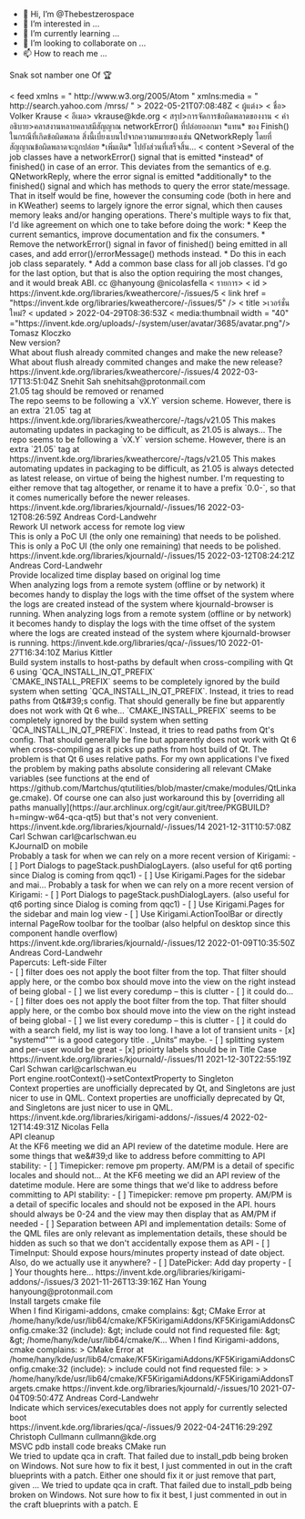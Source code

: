 - 👋 Hi, I’m @Thebestzerospace
- 👀 I’m interested in ...
- 🌱 I’m currently learning ...
- 💞️ I’m looking to collaborate on ...
- 📫 How to reach me ...

<!---
Thebestzerospace/Thebestzerospace is a ✨ special ✨ repository because its `README.md` (this file) appears on your GitHub profile.
You can click the Preview link to take a look at your changes.
--->
Snak sot namber  one Of 🏆

<?xml   version="1.0" encoding="UTF-8"?>   < feed xmlns = " http://www.w3.org/2005/Atom " xmlns:media = " http://search.yahoo.com /mrss/ " > <title > /> < ลิงค์ href = " https://invent.kde.org/groups/libraries/-/issues " rel="alternate" type="text/html"/> < id > https://invent.kde. org/groups/libraries/-/issues </ id >  < updated > 2022-05-19T23:01:42Z </ updated >  < รายการ>  <id > https://invent.kde.org/libraries/kuserfeedback/-/issues/2 </ id >  < link  href = " https://invent.kde.org/libraries/kuserfeedback/-/issues/2" / >  < title > 1.2.0: cmake ล้มเหลวด้วย `ENABLE_DOCS=ON` </ title >  < updated > 2022-05-19T23:01:42Z </ updated >  < media:thumbnail  width = "40"  height = "40 "  url = " https://invent.kde.org/uploads/-/system/user/avatar/3685/avatar.png"/ >  < ผู้แต่ง>  < ชื่อ> Tomasz Kloczko </ ชื่อ>  < อีเมล></ อีเมล>  </ ผู้แต่ง>  < สรุป> 1.2.0: cmake ล้มเหลวด้วย `ENABLE_DOCS=ON` </ สรุป>  < คำอธิบาย>ตามที่เป็นอยู่ ในเรื่องที่ทำให้ล้มเหลวเพราะใน dist tar ball ไม่มี docs/user-feedback.qchp.in ``` + /usr/bin/cmake -B x86_64-redhat-linux-gnu -D BUILD_SHARED_LIBS=ON -D CMAKE_AR=/ usr/bin/gcc-ar -D CMAKE_BUILD_TYPE=RelWithDebInfo -D CM... </ description >  <content>As it is in th subject make fails because in dist tar ball is missing docs/user-feedback.qchp.in ``` + /usr/bin/cmake -B x86_64-redhat-linux-gnu -D BUILD_SHARED_LIBS=ON -D CMAKE_AR=/usr/bin/gcc-ar -D CMAKE_BUILD_TYPE=RelWithDebInfo -D CMAKE_C_FLAGS_RELEASE=-DNDEBUG -D CMAKE_CXX_FLAGS_RELEASE=-DNDEBUG -D CMAKE_Fortran_FLAGS_RELEASE=-DNDEBUG -D CMAKE_INSTALL_PREFIX=/usr -D CMAKE_NM=/usr/bin/gcc-nm -D CMAKE_RANLIB=/usr/bin/gcc-ranlib -D CMAKE_VERBOSE_MAKEFILE=ON -D INCLUDE_INSTALL_DIR=/usr/include -D LIB_INSTALL_DIR=/usr/lib64 -D LIB_SUFFIX=64 -D SHARE_INSTALL_PREFIX=/usr/share -D SYSCONF_INSTALL_DIR=/etc -S . -D BUILD_QCH=ON -D ENABLE_DOCS=ON -D BUILD_TESTING=ON -- The C compiler identification is GNU 12.1.1 -- The CXX compiler identification is GNU 12.1.1 -- Detecting C compiler ABI info -- Detecting C compiler ABI info - done -- Check for working C compiler: /usr/bin/gcc - skipped -- Detecting C compile features -- Detecting C compile features - done -- Detecting CXX compiler ABI info -- Detecting CXX compiler ABI info - done -- Check for working CXX compiler: /usr/bin/g++ - skipped -- Detecting CXX compile features -- Detecting CXX compile features - done CMake Deprecation Warning at /usr/share/ECM/kde-modules/KDEInstallDirsCommon.cmake:133 (message): LIB_INSTALL_DIR is deprecated, use KDE_INSTALL_LIBDIR instead. Call Stack (most recent call first): /usr/share/ECM/kde-modules/KDEInstallDirsCommon.cmake:240 (_define_relative) /usr/share/ECM/kde-modules/KDEInstallDirs5.cmake:223 (include) /usr/share/ECM/kde-modules/KDEInstallDirs.cmake:15 (include) CMakeLists.txt:30 (include) CMake Deprecation Warning at /usr/share/ECM/kde-modules/KDEInstallDirsCommon.cmake:133 (message): INCLUDE_INSTALL_DIR is deprecated, use KDE_INSTALL_INCLUDEDIR instead. Call Stack (most recent call first): /usr/share/ECM/kde-modules/KDEInstallDirsCommon.cmake:198 (_define_relative) /usr/share/ECM/kde-modules/KDEInstallDirsCommon.cmake:258 (_define_absolute) /usr/share/ECM/kde-modules/KDEInstallDirs5.cmake:223 (include) /usr/share/ECM/kde-modules/KDEInstallDirs.cmake:15 (include) CMakeLists.txt:30 (include) CMake Deprecation Warning at /usr/share/ECM/kde-modules/KDEInstallDirsCommon.cmake:133 (message): SHARE_INSTALL_PREFIX is deprecated, use KDE_INSTALL_DATAROOTDIR instead. Call Stack (most recent call first): /usr/share/ECM/kde-modules/KDEInstallDirsCommon.cmake:198 (_define_relative) /usr/share/ECM/kde-modules/KDEInstallDirsCommon.cmake:273 (_define_absolute) /usr/share/ECM/kde-modules/KDEInstallDirs5.cmake:223 (include) /usr/share/ECM/kde-modules/KDEInstallDirs.cmake:15 (include) CMakeLists.txt:30 (include) CMake Deprecation Warning at /usr/share/ECM/kde-modules/KDEInstallDirsCommon.cmake:133 (message): SYSCONF_INSTALL_DIR is deprecated, use KDE_INSTALL_SYSCONFDIR instead. Call Stack (most recent call first): /usr/share/ECM/kde-modules/KDEInstallDirsCommon.cmake:198 (_define_relative) /usr/share/ECM/kde-modules/KDEInstallDirsCommon.cmake:360 (_define_absolute) /usr/share/ECM/kde-modules/KDEInstallDirs5.cmake:223 (include) /usr/share/ECM/kde-modules/KDEInstallDirs.cmake:15 (include) CMakeLists.txt:30 (include) CMake Warning at /usr/share/ECM/kde-modules/KDEInstallDirsCommon.cmake:382 (message): KDE_INSTALL_BINDIR, KDE_INSTALL_LIBDIR and KDE_INSTALL_INCLUDEDIR should either all be absolute paths or all be relative paths. Call Stack (most recent call first): /usr/share/ECM/kde-modules/KDEInstallDirs5.cmake:223 (include) /usr/share/ECM/kde-modules/KDEInstallDirs.cmake:15 (include) CMakeLists.txt:30 (include) -- Installing in the same prefix as Qt, adopting their path scheme. -- Looking for __GLIBC__ -- Looking for __GLIBC__ - found -- Performing Test _OFFT_IS_64BIT -- Performing Test _OFFT_IS_64BIT - Success -- Performing Test HAVE_DATE_TIME -- Performing Test HAVE_DATE_TIME - Success -- Found FLEX: /usr/bin/flex (found version "2.6.4") -- Found BISON: /usr/bin/bison (found version "3.8.2") -- Performing Test COMPILER_HAS_HIDDEN_VISIBILITY -- Performing Test COMPILER_HAS_HIDDEN_VISIBILITY - Success -- Performing Test COMPILER_HAS_HIDDEN_INLINE_VISIBILITY -- Performing Test COMPILER_HAS_HIDDEN_INLINE_VISIBILITY - Success -- Performing Test COMPILER_HAS_DEPRECATED_ATTR -- Performing Test COMPILER_HAS_DEPRECATED_ATTR - Success CMake Error: File /home/tkloczko/rpmbuild/BUILD/kuserfeedback-1.2.0/docs/user-feedback.qchp.in does not exist. CMake Error at docs/CMakeLists.txt:78 (configure_file): configure_file Problem configuring file ```</content> </entry> <entry> <id>https://invent.kde.org/libraries/kweathercore/-/issues/6</id> <link href="https://invent.kde.org/libraries/kweathercore/-/issues/6"/> <title>Job error handling</title> <updated>2022-05-21T07:08:48Z</updated> <media:thumbnail width="40" height="40" url= "https://invent.kde.org/uploads/-/system/user/avatar/54/avatar.png" />  < ผู้แต่ง>  < ชื่อ> Volker Krause </ ชื่อ>  < อีเมล> vkrause@kde.org </ อีเมล>  </ ผู้แต่ง>  < สรุป>การจัดการข้อผิดพลาดของงาน</ สรุป>  < คำอธิบาย>คลาสงานหลายคลาสมีสัญญาณ networkError() ที่ปล่อยออกมา *แทน* ของ Finish() ในกรณีที่เกิดข้อผิดพลาด สิ่งนี้เบี่ยงเบนไปจากความหมายของเช่น QNetworkReply โดยที่สัญญาณข้อผิดพลาดจะถูกปล่อย *เพิ่มเติม* ไปยังส่วนที่เสร็จสิ้น... </ description >  < content >Several of the job classes have a networkError() signal that is emitted *instead* of finished() in case of an error. This deviates from the semantics of e.g. QNetworkReply, where the error signal is emitted *additionally* to the finished() signal and which has methods to query the error state/message. That in itself would be fine, however the consuming code (both in here and in KWeather) seems to largely ignore the error signal, which then causes memory leaks and/or hanging operations. There's multiple ways to fix that, I'd like agreement on which one to take before doing the work: * Keep the current semantics, improve documentation and fix the consumers. * Remove the networkError() signal in favor of finished() being emitted in all cases, and add error()/errorMessage() methods instead. * Do this in each job class separately. * Add a common base class for all job classes. I'd go for the last option, but that is also the option requiring the most changes, and it would break ABI. cc @hanyoung @nicolasfella</ เนื้อหา>  </ รายการ>  < รายการ>  < id > https://invent.kde.org/libraries/kweathercore/-/issues/5 </ id >  < link  href = "https://invent.kde org/libraries/kweathercore/-/issues/5" />  < title >เวอร์ชั่นใหม่? </ title >  < updated > 2022-04-29T08:36:53Z </ updated >  < media:thumbnail  width = "40"  ="https://invent.kde.org/uploads/-/system/user/avatar/3685/avatar.png"/> <author> <name>Tomasz Kloczko</name> <email></email> </author> <summary>New version?</summary> <description>What about flush already commited changes and make the new release?</description> <content>What about flush already commited changes and make the new release?</content> </entry> <entry> <id>https://invent.kde.org/libraries/kweathercore/-/issues/4</id> <link href="https://invent.kde.org/libraries/kweathercore/-/issues/4"/> <title>21.05 tag should be removed or renamed</title> <updated>2022-03-17T13:51:04Z</updated> <media:thumbnail width="40" height="40" url="https://invent.kde.org/uploads/-/system/user/avatar/5356/avatar.png"/> <author> <name>Snehit Sah</name> <email>snehitsah@protonmail.com</email> </author> <summary>21.05 tag should be removed or renamed</summary> <description>The repo seems to be following a `vX.Y` version scheme. However, there is an extra `21.05` tag at https://invent.kde.org/libraries/kweathercore/-/tags/v21.05 This makes automating updates in packaging to be difficult, as 21.05 is always...</description> <content>The repo seems to be following a `vX.Y` version scheme. However, there is an extra `21.05` tag at https://invent.kde.org/libraries/kweathercore/-/tags/v21.05 This makes automating updates in packaging to be difficult, as 21.05 is always detected as latest release, on virtue of being the highest number. I'm requesting to either remove that tag altogether, or rename it to have a prefix `0.0-`, so that it comes numerically before the newer releases.</content> </entry> <entry> <id>https://invent.kde.org/libraries/kjournald/-/issues/16</id> <link href="https://invent.kde.org/libraries/kjournald/-/issues/16"/> <title>Rework UI network access for remote log view</title> <updated>2022-03-12T08:26:59Z</updated> <media:thumbnail width="40" height="40" url="https://invent.kde.org/uploads/-/system/user/avatar/55/avatar.png"/> <author> <name>Andreas Cord-Landwehr</name> <email></email> </author> <summary>Rework UI network access for remote log view</summary> <description>This is only a PoC UI (the only one remaining) that needs to be polished.</description> <content>This is only a PoC UI (the only one remaining) that needs to be polished.</content> </entry> <entry> <id>https://invent.kde.org/libraries/kjournald/-/issues/15</id> <link href="https://invent.kde.org/libraries/kjournald/-/issues/15"/> <title>Provide localized time display based on original log time</title> <updated>2022-03-12T08:24:21Z</updated> <media:thumbnail width="40" height="40" url="https://invent.kde.org/uploads/-/system/user/avatar/55/avatar.png"/> <author> <name>Andreas Cord-Landwehr</name> <email></email> </author> <summary>Provide localized time display based on original log time</summary> <description>When analyzing logs from a remote system (offline or by network) it becomes handy to display the logs with the time offset of the system where the logs are created instead of the system where kjournald-browser is running.</description> <content>When analyzing logs from a remote system (offline or by network) it becomes handy to display the logs with the time offset of the system where the logs are created instead of the system where kjournald-browser is running.</content> </entry> <entry> <id>https://invent.kde.org/libraries/qca/-/issues/10</id> <link href="https://invent.kde.org/libraries/qca/-/issues/10"/> <title>Build system installs to host-paths by default when cross-compiling with Qt 6...</title> <updated>2022-01-27T16:34:10Z</updated> <media:thumbnail width="40" height="40" url="https://invent.kde.org/assets/no_avatar-849f9c04a3a0d0cea2424ae97b27447dc64a7dbfae83c036c45b403392f0e8ba.png"/> <author> <name>Marius Kittler</name> <email></email> </author> <summary>Build system installs to host-paths by default when cross-compiling with Qt 6 using `QCA_INSTALL_IN_QT_PREFIX`</summary> <description>`CMAKE_INSTALL_PREFIX` seems to be completely ignored by the build system when setting `QCA_INSTALL_IN_QT_PREFIX`. Instead, it tries to read paths from Qt&amp;#39;s config. That should generally be fine but apparently does not work with Qt 6 whe...</description> <content>`CMAKE_INSTALL_PREFIX` seems to be completely ignored by the build system when setting `QCA_INSTALL_IN_QT_PREFIX`. Instead, it tries to read paths from Qt's config. That should generally be fine but apparently does not work with Qt 6 when cross-compiling as it picks up paths from host build of Qt. The problem is that Qt 6 uses relative paths. For my own applications I've fixed the problem by making paths absolute considering all relevant CMake variables (see functions at the end of https://github.com/Martchus/qtutilities/blob/master/cmake/modules/QtLinkage.cmake). Of course one can also just workaround this by [overriding all paths manually](https://aur.archlinux.org/cgit/aur.git/tree/PKGBUILD?h=mingw-w64-qca-qt5) but that's not very convenient.</content> </entry> <entry> <id>https://invent.kde.org/libraries/kjournald/-/issues/14</id> <link href="https://invent.kde.org/libraries/kjournald/-/issues/14"/> <title>KJournalD on mobile</title> <updated>2021-12-31T10:57:08Z</updated> <media:thumbnail width="40" height="40" url="https://invent.kde.org/uploads/-/system/user/avatar/67/avatar.png"/> <author> <name>Carl Schwan</name> <email>carl@carlschwan.eu</email> </author> <summary>KJournalD on mobile</summary> <description>Probably a task for when we can rely on a more recent version of Kirigami: - [ ] Port Dialogs to pageStack.pushDialogLayers. (also useful for qt6 porting since Dialog is coming from qqc1) - [ ] Use Kirigami.Pages for the sidebar and mai...</description> <content>Probably a task for when we can rely on a more recent version of Kirigami: - [ ] Port Dialogs to pageStack.pushDialogLayers. (also useful for qt6 porting since Dialog is coming from qqc1) - [ ] Use Kirigami.Pages for the sidebar and main log view - [ ] Use Kirigami.ActionToolBar or directly internal PageRow toolbar for the toolbar (also helpful on desktop since this component handle overflow)</content> </entry> <entry> <id>https://invent.kde.org/libraries/kjournald/-/issues/12</id> <link href="https://invent.kde.org/libraries/kjournald/-/issues/12"/> <title>Papercuts: Left-side Filter</title> <updated>2022-01-09T10:35:50Z</updated> <media:thumbnail width="40" height="40" url="https://invent.kde.org/uploads/-/system/user/avatar/55/avatar.png"/> <author> <name>Andreas Cord-Landwehr</name> <email></email> </author> <summary>Papercuts: Left-side Filter</summary> <description>- [ ] filter does oes not apply the boot filter from the top. That filter should apply here, or the combo box should move into the view on the right instead of being global - [ ] we list every coredump – this is clutter - [ ] it could do...</description> <content>- [ ] filter does oes not apply the boot filter from the top. That filter should apply here, or the combo box should move into the view on the right instead of being global - [ ] we list every coredump – this is clutter - [ ] it could do with a search field, my list is way too long. I have a lot of transient units - [x] "systemd"“" is a good category title . „Units“ maybe. - [ ] splitting system and per-user would be great - [x] prioirty labels should be in Title Case</content> </entry> <entry> <id>https://invent.kde.org/libraries/kjournald/-/issues/11</id> <link href="https://invent.kde.org/libraries/kjournald/-/issues/11"/> <title>Port engine.rootContext()-&amp;gt;setContextProperty to Singleton</title> <updated>2021-12-30T22:55:19Z</updated> <media:thumbnail width="40" height="40" url="https://invent.kde.org/uploads/-/system/user/avatar/67/avatar.png"/> <author> <name>Carl Schwan</name> <email>carl@carlschwan.eu</email> </author> <summary>Port engine.rootContext()-&gt;setContextProperty to Singleton</summary> <description>Context properties are unofficially deprecated by Qt, and Singletons are just nicer to use in QML.</description> <content>Context properties are unofficially deprecated by Qt, and Singletons are just nicer to use in QML.</content> </entry> <entry> <id>https://invent.kde.org/libraries/kirigami-addons/-/issues/4</id> <link href="https://invent.kde.org/libraries/kirigami-addons/-/issues/4"/> <title>API cleanup</title> <updated>2022-02-12T14:49:31Z</updated> <media:thumbnail width="40" height="40" url="https://invent.kde.org/uploads/-/system/user/avatar/86/avatar.png"/> <author> <name>Nicolas Fella</name> <email></email> </author> <summary>API cleanup</summary> <description>At the KF6 meeting we did an API review of the datetime module. Here are some things that we&amp;#39;d like to address before committing to API stability: - [ ] Timepicker: remove pm property. AM/PM is a detail of specific locales and should not...</description> <content>At the KF6 meeting we did an API review of the datetime module. Here are some things that we'd like to address before committing to API stability: - [ ] Timepicker: remove pm property. AM/PM is a detail of specific locales and should not be exposed in the API. hours should always be 0-24 and the view may then display that as AM/PM if needed - [ ] Separation between API and implementation details: Some of the QML files are only relevant as implementation details, these should be hidden as such so that we don't accidentally expose them as API - [ ] TimeInput: Should expose hours/minutes property instead of date object. Also, do we actually use it anywhere? - [ ] DatePicker: Add day property - [ ] Your thoughts here...</content> </entry> <entry> <id>https://invent.kde.org/libraries/kirigami-addons/-/issues/3</id> <link href="https://invent.kde.org/libraries/kirigami-addons/-/issues/3"/> <title>Install targets cmake file</title> <updated>2021-11-26T13:39:16Z</updated> <media:thumbnail width="40" height="40" url="https://invent.kde.org/uploads/-/system/user/avatar/1358/avatar.png"/> <author> <name>Han Young</name> <email>hanyoung@protonmail.com</email> </author> <summary>Install targets cmake file</summary> <description>When I find Kirigami-addons, cmake complains: &amp;gt; CMake Error at /home/hany/kde/usr/lib64/cmake/KF5KirigamiAddons/KF5KirigamiAddonsConfig.cmake:32 (include): &amp;gt; include could not find requested file: &amp;gt; &amp;gt; /home/hany/kde/usr/lib64/cmake/K...</description> <content>When I find Kirigami-addons, cmake complains: &gt; CMake Error at /home/hany/kde/usr/lib64/cmake/KF5KirigamiAddons/KF5KirigamiAddonsConfig.cmake:32 (include): &gt; include could not find requested file: &gt; &gt; /home/hany/kde/usr/lib64/cmake/KF5KirigamiAddons/KF5KirigamiAddonsTargets.cmake</content> </entry> <entry> <id>https://invent.kde.org/libraries/kjournald/-/issues/10</id> <link href="https://invent.kde.org/libraries/kjournald/-/issues/10"/> <title>Indicate which services/executables does not apply for currently selected boot</title> <updated>2021-07-04T09:50:47Z</updated> <media:thumbnail width="40" height="40" url="https://invent.kde.org/uploads/-/system/user/avatar/55/avatar.png"/> <author> <name>Andreas Cord-Landwehr</name> <email></email> </author> <summary>Indicate which services/executables does not apply for currently selected boot</summary> <description></description> <content></content> </entry> <entry> <id>https://invent.kde.org/libraries/qca/-/issues/9</id> <link href="https://invent.kde.org/libraries/qca/-/issues/9"/> <title>MSVC pdb install code breaks CMake run</title> <updated>2022-04-24T16:29:29Z</updated> <media:thumbnail width="40" height="40" url="https://invent.kde.org/uploads/-/system/user/avatar/310/avatar.png"/> <author> <name>Christoph Cullmann</name> <email>cullmann@kde.org</email> </author> <summary>MSVC pdb install code breaks CMake run</summary> <description>We tried to update qca in craft. That failed due to install_pdb being broken on Windows. Not sure how to fix it best, I just commented in out in the craft blueprints with a patch. Either one should fix it or just remove that part, given ...</description> <content>We tried to update qca in craft. That failed due to install_pdb being broken on Windows. Not sure how to fix it best, I just commented in out in the craft blueprints with a patch. E
